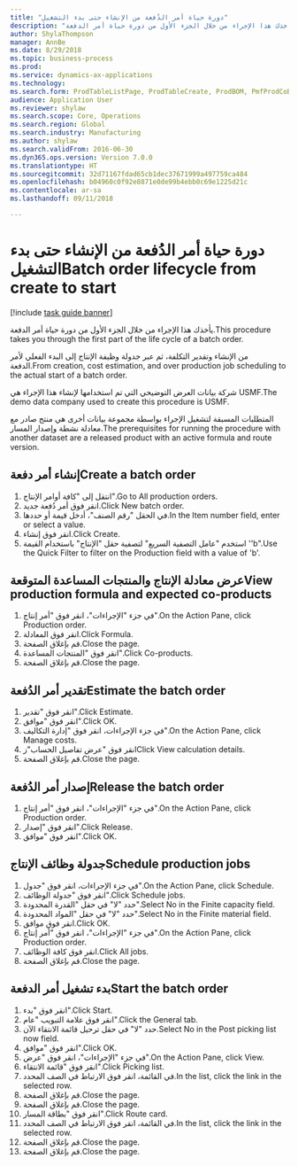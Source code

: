 ```yaml
--- 
title: "دورة حياة أمر الدُفعة من الإنشاء حتى بدء التشغيل"
description: "يأخذك هذا الإجراء من خلال الجزء الأول من دورة حياة أمر الدفعة."
author: ShylaThompson
manager: AnnBe
ms.date: 8/29/2018
ms.topic: business-process
ms.prod: 
ms.service: dynamics-ax-applications
ms.technology: 
ms.search.form: ProdTableListPage, ProdTableCreate, ProdBOM, PmfProdCoBy, ProdParmCostEstimation, ProdCalcTrans, ProdParmRelease, ProdSchedule, ProdRouteJob, ProdParmStartUp, ProdJournalTransBOM, ProdJournalTransRoute
audience: Application User
ms.reviewer: shylaw
ms.search.scope: Core, Operations
ms.search.region: Global
ms.search.industry: Manufacturing
ms.author: shylaw
ms.search.validFrom: 2016-06-30
ms.dyn365.ops.version: Version 7.0.0
ms.translationtype: HT
ms.sourcegitcommit: 32d71167fdad65cb1dec37671999a497759ca484
ms.openlocfilehash: b04960c0f92e8871e0de99b4ebb0c69e1225d21c
ms.contentlocale: ar-sa
ms.lasthandoff: 09/11/2018

---
```

# <a name="batch-order-lifecycle-from-create-to-start"></a><span data-ttu-id="2dcb5-103">دورة حياة أمر الدُفعة من الإنشاء حتى بدء التشغيل</span><span class="sxs-lookup"><span data-stu-id="2dcb5-103">Batch order lifecycle from create to start</span></span>

[!include [task guide banner](../../includes/task-guide-banner.md)]

<span data-ttu-id="2dcb5-104">يأخذك هذا الإجراء من خلال الجزء الأول من دورة حياة أمر الدفعة.</span><span class="sxs-lookup"><span data-stu-id="2dcb5-104">This procedure takes you through the first part of the life cycle of a batch order.</span></span>

<span data-ttu-id="2dcb5-105">من الإنشاء وتقدير التكلفة، ثم عبر جدولة وظيفة الإنتاج إلى البدء الفعلي لأمر الدفعة.</span><span class="sxs-lookup"><span data-stu-id="2dcb5-105">From creation, cost estimation, and over production job scheduling to the actual start of a batch order.</span></span>



<span data-ttu-id="2dcb5-106">شركة بيانات العرض التوضيحي التي تم استخدامها لإنشاء هذا الإجراء هي USMF.</span><span class="sxs-lookup"><span data-stu-id="2dcb5-106">The demo data company used to create this procedure is USMF.</span></span> 



<span data-ttu-id="2dcb5-107">المتطلبات المسبقة لتشغيل الإجراء بواسطة مجموعة بيانات أخرى هي منتج صادر مع معادلة نشطة وإصدار المسار.</span><span class="sxs-lookup"><span data-stu-id="2dcb5-107">The prerequisites for running the procedure with another dataset are a released product with an active formula and route version.</span></span>


## <a name="create-a-batch-order"></a><span data-ttu-id="2dcb5-108">إنشاء أمر دفعة</span><span class="sxs-lookup"><span data-stu-id="2dcb5-108">Create a batch order</span></span>
1. <span data-ttu-id="2dcb5-109">انتقل إلى "كافة أوامر الإنتاج".</span><span class="sxs-lookup"><span data-stu-id="2dcb5-109">Go to All production orders.</span></span>
2. <span data-ttu-id="2dcb5-110">انقر فوق أمر دُفعة جديد.</span><span class="sxs-lookup"><span data-stu-id="2dcb5-110">Click New batch order.</span></span>
3. <span data-ttu-id="2dcb5-111">في الحقل "رقم الصنف"، أدخل قيمة أو حددها.</span><span class="sxs-lookup"><span data-stu-id="2dcb5-111">In the Item number field, enter or select a value.</span></span>
4. <span data-ttu-id="2dcb5-112">انقر فوق إنشاء.</span><span class="sxs-lookup"><span data-stu-id="2dcb5-112">Click Create.</span></span>
5. <span data-ttu-id="2dcb5-113">استخدم "عامل التصفية السريع" لتصفية حقل "الإنتاج" باستخدام القيمة ''b".</span><span class="sxs-lookup"><span data-stu-id="2dcb5-113">Use the Quick Filter to filter on the Production field with a value of 'b'.</span></span>

## <a name="view-production-formula-and-expected-co-products"></a><span data-ttu-id="2dcb5-114">عرض معادلة الإنتاج والمنتجات المساعدة المتوقعة</span><span class="sxs-lookup"><span data-stu-id="2dcb5-114">View production formula and expected co-products</span></span>
1. <span data-ttu-id="2dcb5-115">في جزء "الإجراءات"، انقر فوق "أمر إنتاج".</span><span class="sxs-lookup"><span data-stu-id="2dcb5-115">On the Action Pane, click Production order.</span></span>
2. <span data-ttu-id="2dcb5-116">انقر فوق المعادلة.</span><span class="sxs-lookup"><span data-stu-id="2dcb5-116">Click Formula.</span></span>
3. <span data-ttu-id="2dcb5-117">قم بإغلاق الصفحة.</span><span class="sxs-lookup"><span data-stu-id="2dcb5-117">Close the page.</span></span>
4. <span data-ttu-id="2dcb5-118">انقر فوق "‏‫المنتجات المساعدة‬".</span><span class="sxs-lookup"><span data-stu-id="2dcb5-118">Click Co-products.</span></span>
5. <span data-ttu-id="2dcb5-119">قم بإغلاق الصفحة.</span><span class="sxs-lookup"><span data-stu-id="2dcb5-119">Close the page.</span></span>

## <a name="estimate-the-batch-order"></a><span data-ttu-id="2dcb5-120">تقدير أمر الدُفعة</span><span class="sxs-lookup"><span data-stu-id="2dcb5-120">Estimate the batch order</span></span>
1. <span data-ttu-id="2dcb5-121">انقر فوق "تقدير".</span><span class="sxs-lookup"><span data-stu-id="2dcb5-121">Click Estimate.</span></span>
2. <span data-ttu-id="2dcb5-122">انقر فوق "موافق".</span><span class="sxs-lookup"><span data-stu-id="2dcb5-122">Click OK.</span></span>
3. <span data-ttu-id="2dcb5-123">في جزء الإجراءات، انقر فوق "إدارة التكاليف‬".</span><span class="sxs-lookup"><span data-stu-id="2dcb5-123">On the Action Pane, click Manage costs.</span></span>
4. <span data-ttu-id="2dcb5-124">انقر فوق "عرض تفاصيل الحساب"ز</span><span class="sxs-lookup"><span data-stu-id="2dcb5-124">Click View calculation details.</span></span>
5. <span data-ttu-id="2dcb5-125">قم بإغلاق الصفحة.</span><span class="sxs-lookup"><span data-stu-id="2dcb5-125">Close the page.</span></span>

## <a name="release-the-batch-order"></a><span data-ttu-id="2dcb5-126">إصدار أمر الدُفعة</span><span class="sxs-lookup"><span data-stu-id="2dcb5-126">Release the batch order</span></span>
1. <span data-ttu-id="2dcb5-127">في جزء "الإجراءات"، انقر فوق "أمر إنتاج".</span><span class="sxs-lookup"><span data-stu-id="2dcb5-127">On the Action Pane, click Production order.</span></span>
2. <span data-ttu-id="2dcb5-128">انقر فوق "إصدار".</span><span class="sxs-lookup"><span data-stu-id="2dcb5-128">Click Release.</span></span>
3. <span data-ttu-id="2dcb5-129">انقر فوق "موافق".</span><span class="sxs-lookup"><span data-stu-id="2dcb5-129">Click OK.</span></span>

## <a name="schedule-production-jobs"></a><span data-ttu-id="2dcb5-130">جدولة وظائف الإنتاج</span><span class="sxs-lookup"><span data-stu-id="2dcb5-130">Schedule production jobs</span></span>
1. <span data-ttu-id="2dcb5-131">في جزء الإجراءات، انقر فوق "جدول".</span><span class="sxs-lookup"><span data-stu-id="2dcb5-131">On the Action Pane, click Schedule.</span></span>
2. <span data-ttu-id="2dcb5-132">انقر فوق "جدولة الوظائف".</span><span class="sxs-lookup"><span data-stu-id="2dcb5-132">Click Schedule jobs.</span></span>
3. <span data-ttu-id="2dcb5-133">حدد "لا" في حقل "القدرة المحدودة‬".</span><span class="sxs-lookup"><span data-stu-id="2dcb5-133">Select No in the Finite capacity field.</span></span>
4. <span data-ttu-id="2dcb5-134">حدد "لا" في حقل "المواد المحدودة‬".</span><span class="sxs-lookup"><span data-stu-id="2dcb5-134">Select No in the Finite material field.</span></span>
5. <span data-ttu-id="2dcb5-135">انقر فوق موافق.</span><span class="sxs-lookup"><span data-stu-id="2dcb5-135">Click OK.</span></span>
6. <span data-ttu-id="2dcb5-136">في جزء "الإجراءات"، انقر فوق "أمر إنتاج".</span><span class="sxs-lookup"><span data-stu-id="2dcb5-136">On the Action Pane, click Production order.</span></span>
7. <span data-ttu-id="2dcb5-137">انقر فوق كافة الوظائف.</span><span class="sxs-lookup"><span data-stu-id="2dcb5-137">Click All jobs.</span></span>
8. <span data-ttu-id="2dcb5-138">قم بإغلاق الصفحة.</span><span class="sxs-lookup"><span data-stu-id="2dcb5-138">Close the page.</span></span>

## <a name="start-the-batch-order"></a><span data-ttu-id="2dcb5-139">بدء تشغيل أمر الدفعة</span><span class="sxs-lookup"><span data-stu-id="2dcb5-139">Start the batch order</span></span>
1. <span data-ttu-id="2dcb5-140">انقر فوق "بدء".</span><span class="sxs-lookup"><span data-stu-id="2dcb5-140">Click Start.</span></span>
2. <span data-ttu-id="2dcb5-141">انقر فوق علامة التبويب "عام".</span><span class="sxs-lookup"><span data-stu-id="2dcb5-141">Click the General tab.</span></span>
3. <span data-ttu-id="2dcb5-142">حدد "لا" في حقل ترحيل قائمة الانتقاء الآن.</span><span class="sxs-lookup"><span data-stu-id="2dcb5-142">Select No in the Post picking list now field.</span></span>
4. <span data-ttu-id="2dcb5-143">انقر فوق "موافق".</span><span class="sxs-lookup"><span data-stu-id="2dcb5-143">Click OK.</span></span>
5. <span data-ttu-id="2dcb5-144">في جزء "الإجراءات"، انقر فوق "عرض".</span><span class="sxs-lookup"><span data-stu-id="2dcb5-144">On the Action Pane, click View.</span></span>
6. <span data-ttu-id="2dcb5-145">انقر فوق "قائمة الانتقاء".</span><span class="sxs-lookup"><span data-stu-id="2dcb5-145">Click Picking list.</span></span>
7. <span data-ttu-id="2dcb5-146">في القائمة، انقر فوق الارتباط في الصف المحدد.</span><span class="sxs-lookup"><span data-stu-id="2dcb5-146">In the list, click the link in the selected row.</span></span>
8. <span data-ttu-id="2dcb5-147">قم بإغلاق الصفحة.</span><span class="sxs-lookup"><span data-stu-id="2dcb5-147">Close the page.</span></span>
9. <span data-ttu-id="2dcb5-148">قم بإغلاق الصفحة.</span><span class="sxs-lookup"><span data-stu-id="2dcb5-148">Close the page.</span></span>
10. <span data-ttu-id="2dcb5-149">انقر فوق "بطاقة المسار".</span><span class="sxs-lookup"><span data-stu-id="2dcb5-149">Click Route card.</span></span>
11. <span data-ttu-id="2dcb5-150">في القائمة، انقر فوق الارتباط في الصف المحدد.</span><span class="sxs-lookup"><span data-stu-id="2dcb5-150">In the list, click the link in the selected row.</span></span>
12. <span data-ttu-id="2dcb5-151">قم بإغلاق الصفحة.</span><span class="sxs-lookup"><span data-stu-id="2dcb5-151">Close the page.</span></span>
13. <span data-ttu-id="2dcb5-152">قم بإغلاق الصفحة.</span><span class="sxs-lookup"><span data-stu-id="2dcb5-152">Close the page.</span></span>


